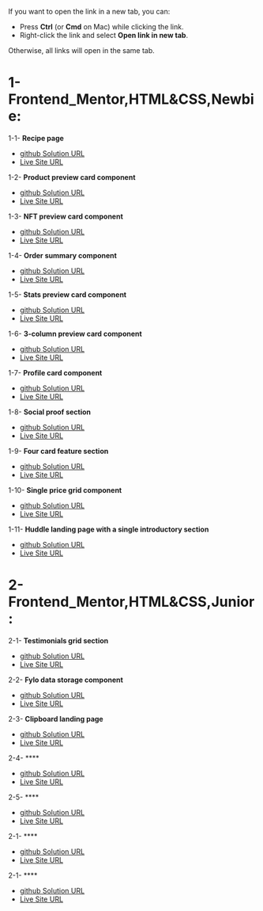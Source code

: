 If you want to open the link in a new tab, you can:
- Press **Ctrl** (or **Cmd** on Mac) while clicking the link.
- Right-click the link and select **Open link in new tab**.

Otherwise, all links will open in the same tab.


# 1- Frontend_Mentor,HTML&CSS,Newbie:

1-1- **Recipe page**
- <a href="https://github.com/olahasan/HTML_AND_CSS_Frontend-Mentor_NEWBIE-Recipe-page" target="_blank">github Solution URL</a>
- <a href="https://olahasan.github.io/HTML_AND_CSS_Frontend-Mentor_NEWBIE-Recipe-page/" target="_blank">Live Site URL</a>

1-2- **Product preview card component**
- <a href="https://github.com/olahasan/HTML_AND_CSS_Frontend-Mentor_NEWBIE-Product-preview-card-component" target="_blank">github Solution URL</a>
- <a href="https://olahasan.github.io/HTML_AND_CSS_Frontend-Mentor_NEWBIE-Product-preview-card-component/" target="_blank">Live Site URL</a>

1-3- **NFT preview card component**
- <a href="https://github.com/olahasan/HTML_AND_CSS_Frontend-Mentor-very-easy-NFT-preview-card-component" target="_blank">github Solution URL</a>
- <a href="https://olahasan.github.io/HTML_AND_CSS_Frontend-Mentor-very-easy-NFT-preview-card-component/" target="_blank">Live Site URL</a>

1-4- **Order summary component**
- <a href="https://github.com/olahasan/HTML_AND_CSS_Frontend-Mentor-very-easy-Order-summary-card" target="_blank">github Solution URL</a>
- <a href="https://olahasan.github.io/HTML_AND_CSS_Frontend-Mentor-very-easy-Order-summary-card/" target="_blank">Live Site URL</a>

1-5- **Stats preview card component**
- <a href="https://github.com/olahasan/HTML_AND_CSS_Frontend-Mentor-very-easy-Stats-preview-card-component" target="_blank">github Solution URL</a>
- <a href="https://olahasan.github.io/HTML_AND_CSS_Frontend-Mentor-very-easy-Stats-preview-card-component/" target="_blank">Live Site URL</a>

1-6- **3-column preview card component**
- <a href="https://github.com/olahasan/HTML_AND_CSS_Frontend-Mentor-very-easy-3-column-preview-card-component" target="_blank">github Solution URL</a>
- <a href="https://olahasan.github.io/HTML_AND_CSS_Frontend-Mentor-very-easy-3-column-preview-card-component/" target="_blank">Live Site URL</a>

1-7- **Profile card component**
- <a href="https://github.com/olahasan/HTML_AND_CSS_Frontend-Mentor-very-easy-Profile-card-component" target="_blank">github Solution URL</a>
- <a href="https://olahasan.github.io/HTML_AND_CSS_Frontend-Mentor-very-easy-Profile-card-component/" target="_blank">Live Site URL</a>

1-8- **Social proof section**
- <a href="https://github.com/olahasan/HTML_AND_CSS_Frontend-Mentor-NEWBIE-Social-proof-section" target="_blank">github Solution URL</a>
- <a href="https://olahasan.github.io/HTML_AND_CSS_Frontend-Mentor-NEWBIE-Social-proof-section/" target="_blank">Live Site URL</a>

1-9- **Four card feature section**
- <a href="https://github.com/olahasan/HTML_AND_CSS_Frontend-Mentor_NEWBIE-Four-card-feature-section" target="_blank">github Solution URL</a>
- <a href="https://olahasan.github.io/HTML_AND_CSS_Frontend-Mentor_NEWBIE-Four-card-feature-section/" target="_blank">Live Site URL</a>

1-10- **Single price grid component**
- <a href="https://github.com/olahasan/HTML_AND_CSS_Frontend-Mentor_NEWBIE-Single-Price-Grid-Component" target="_blank">github Solution URL</a>
- <a href="https://olahasan.github.io/HTML_AND_CSS_Frontend-Mentor_NEWBIE-Single-Price-Grid-Component/" target="_blank">Live Site URL</a>

1-11- **Huddle landing page with a single introductory section**
- <a href="https://github.com/olahasan/HTML_AND_CSS_Frontend-Mentor_NEWBIE-Huddle-landing-page-with-single-introductory-section" target="_blank">github Solution URL</a>
- <a href="https://olahasan.github.io/HTML_AND_CSS_Frontend-Mentor_NEWBIE-Huddle-landing-page-with-single-introductory-section/" target="_blank">Live Site URL</a>


# 2- Frontend_Mentor,HTML&CSS,Junior:

2-1- **Testimonials grid section**
- <a href="https://github.com/olahasan/HTML_AND_CSS_Frontend-Mentor_JUNIOR-Testimonials-grid-section" target="_blank">github Solution URL</a>
- <a href="https://olahasan.github.io/HTML_AND_CSS_Frontend-Mentor_JUNIOR-Testimonials-grid-section/" target="_blank">Live Site URL</a>

2-2- **Fylo data storage component**
- <a href="https://github.com/olahasan/HTML_AND_CSS_Frontend-Mentor_JUNIOR-Fylo-data-storage-component" target="_blank">github Solution URL</a>
- <a href="https://olahasan.github.io/HTML_AND_CSS_Frontend-Mentor_JUNIOR-Fylo-data-storage-component/" target="_blank">Live Site URL</a>

2-3- **Clipboard landing page**
- <a href="https://github.com/olahasan/HTML_AND_CSS_Frontend-Mentor_JUNIOR-Clipboard-landing-page" target="_blank">github Solution URL</a>
- <a href="https://olahasan.github.io/HTML_AND_CSS_Frontend-Mentor_JUNIOR-Clipboard-landing-page/" target="_blank">Live Site URL</a>

2-4- ****
- <a href="" target="_blank">github Solution URL</a>
- <a href="" target="_blank">Live Site URL</a>

2-5- ****
- <a href="" target="_blank">github Solution URL</a>
- <a href="" target="_blank">Live Site URL</a>

2-1- ****
- <a href="" target="_blank">github Solution URL</a>
- <a href="" target="_blank">Live Site URL</a>



2-1- ****
- <a href="" target="_blank">github Solution URL</a>
- <a href="" target="_blank">Live Site URL</a>





